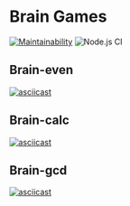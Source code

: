 #  Brain Games   

[![Maintainability](https://api.codeclimate.com/v1/badges/42da5c106fb25deab018/maintainability)](https://codeclimate.com/github/DrannikovVladimir/frontend-project-level1/maintainability)
![Node.js CI](https://github.com/DrannikovVladimir/frontend-project-level1/workflows/Node.js%20CI/badge.svg)   

## Brain-even   
[![asciicast](https://asciinema.org/a/299921.svg)](https://asciinema.org/a/299921)   

## Brain-calc   
[![asciicast](https://asciinema.org/a/ju2qwR2SPX9CJaKg2NYz6wACd.svg)](https://asciinema.org/a/ju2qwR2SPX9CJaKg2NYz6wACd)   

## Brain-gcd   
[![asciicast](https://asciinema.org/a/iwP9gjHZOqMgSlataMydlK4pZ.svg)](https://asciinema.org/a/iwP9gjHZOqMgSlataMydlK4pZ)   
